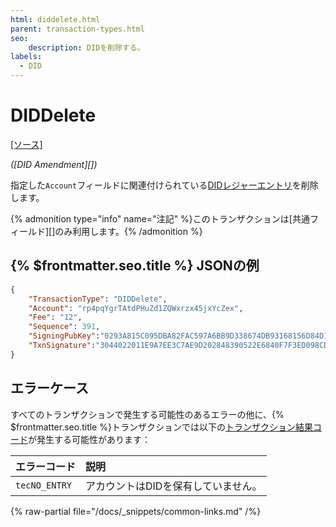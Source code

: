 ```yaml
---
html: diddelete.html
parent: transaction-types.html
seo:
    description: DIDを削除する。
labels:
  - DID
---
```

# DIDDelete

[[ソース]](https://github.com/XRPLF/rippled/blob/master/src/ripple/app/tx/impl/DID.cpp "ソース")

_([DID Amendment][])_

指定した`Account`フィールドに関連付けられている[DIDレジャーエントリ](../../ledger-data/ledger-entry-types/did.md)を削除します。

{% admonition type="info" name="注記" %}このトランザクションは[共通フィールド][]のみ利用します。{% /admonition %}


## {% $frontmatter.seo.title %} JSONの例

```json
{
    "TransactionType": "DIDDelete",
    "Account": "rp4pqYgrTAtdPHuZd1ZQWxrzx45jxYcZex",
    "Fee": "12",
    "Sequence": 391,
    "SigningPubKey":"0293A815C095DBA82FAC597A6BB9D338674DB93168156D84D18417AD509FFF5904",
    "TxnSignature":"3044022011E9A7EE3C7AE9D202848390522E6840F7F3ED098CD13E..."
}
```


## エラーケース

すべてのトランザクションで発生する可能性のあるエラーの他に、{% $frontmatter.seo.title %}トランザクションでは以下の[トランザクション結果コード](../transaction-results/index.md)が発生する可能性があります：

| エラーコード          | 説明                                          |
|:--------------------|:---------------------------------------------|
| `tecNO_ENTRY`       | アカウントはDIDを保有していません。                |

{% raw-partial file="/docs/_snippets/common-links.md" /%}
